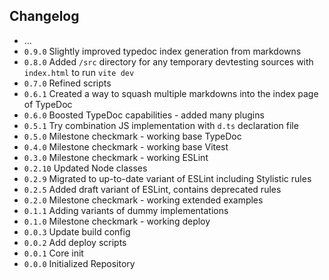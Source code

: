 ## Changelog

* ...
* `0.9.0` Slightly improved typedoc index generation from markdowns
* `0.8.0` Added `/src` directory for any temporary devtesting sources with `index.html` to run `vite dev`
* `0.7.0` Refined scripts
* `0.6.1` Created a way to squash multiple markdowns into the index page of TypeDoc
* `0.6.0` Boosted TypeDoc capabilities - added many plugins
* `0.5.1` Try combination JS implementation with `d.ts` declaration file
* `0.5.0` Milestone checkmark - working base TypeDoc
* `0.4.0` Milestone checkmark - working base Vitest
* `0.3.0` Milestone checkmark - working ESLint
* `0.2.10` Updated Node classes
* `0.2.9` Migrated to up-to-date variant of ESLint including Stylistic rules
* `0.2.5` Added draft variant of ESLint, contains deprecated rules
* `0.2.0` Milestone checkmark - working extended examples
* `0.1.1` Adding variants of dummy implementations
* `0.1.0` Milestone checkmark - working deploy
* `0.0.3` Update build config
* `0.0.2` Add deploy scripts
* `0.0.1` Core init
* `0.0.0` Initialized Repository
